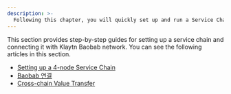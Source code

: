 ```yaml
---
description: >-
  Following this chapter, you will quickly set up and run a Service Chain, an independent blockchain connected to the Klaytn main chain.
---
```


This section provides step-by-step guides for setting up a service chain and connecting it with Klaytn Baobab network. You can see the following articles in this section.
- [Setting up a 4-node Service Chain](./4nodes-setup-guide.md)
- [Baobab 연결](./en-scn-connection.md)
- [Cross-chain Value Transfer](value-transfer.md)
